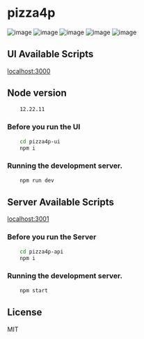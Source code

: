 # pizza4p
![image](https://user-images.githubusercontent.com/51397987/169090358-af66b6a4-b240-4c57-8b5c-7cfc81d5821c.png)
![image](https://user-images.githubusercontent.com/51397987/169090542-a00a3a93-44c0-4078-9251-4d53372b4659.png)
![image](https://user-images.githubusercontent.com/51397987/169090572-ace9121d-e4bf-441f-8d56-7cc4db26a154.png)
![image](https://user-images.githubusercontent.com/51397987/169090416-0d79cb36-0ae6-4d81-957a-415b596295c1.png)
![image](https://user-images.githubusercontent.com/51397987/169090457-61cf97a9-82fe-4f96-ac64-6fa1929da371.png)

## UI Available Scripts
[localhost:3000](https://localhost:3000)

## Node version
```bash
    12.22.11
```

### Before you run the UI
```bash
    cd pizza4p-ui
    npm i
```

### Running the development server.

```bash
    npm run dev
```


## Server Available Scripts
[localhost:3001](https://localhost:3001)

### Before you run the Server
```bash
    cd pizza4p-api
    npm i
```

### Running the development server.

```bash
    npm start
```


## License

MIT
